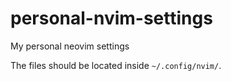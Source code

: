 # personal-nvim-settings
My personal neovim settings

The files should be located inside `~/.config/nvim/`.

